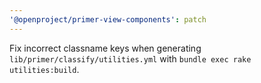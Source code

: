 ```yaml
---
'@openproject/primer-view-components': patch
---
```


Fix incorrect classname keys when generating `lib/primer/classify/utilities.yml` with `bundle exec rake utilities:build`.
